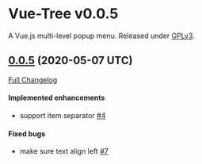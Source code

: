 # Vue-Tree v0.0.5

A Vue.js multi-level popup menu.
Released under [GPLv3](https://www.gnu.org/licenses/gpl-3.0.en.html).


## [0.0.5](https://github.com/eidng8/popup-menu/tree/0.0.5) (2020-05-07 UTC)

[Full Changelog](https://github.com/eidng8/popup-menu/compare/Release-v0.0.4...0.0.5)

#### Implemented enhancements

- support item separator [\#4](https://github.com/eidng8/popup-menu/issues/4)

#### Fixed bugs

- make sure text align left [\#7](https://github.com/eidng8/popup-menu/issues/7)


